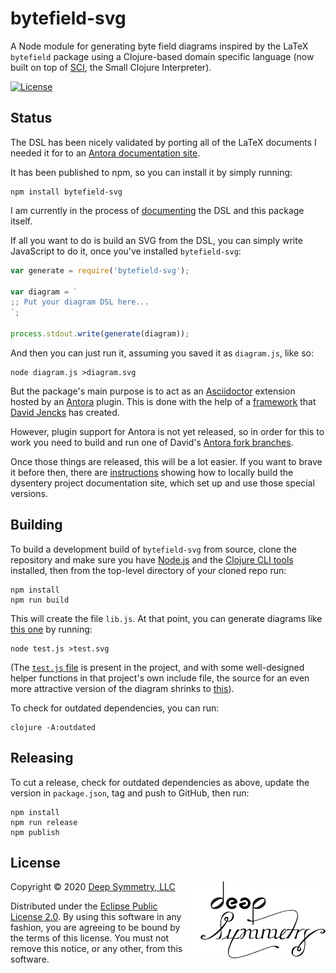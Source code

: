 # bytefield-svg

A Node module for generating byte field diagrams inspired by the LaTeX
`bytefield` package using a Clojure-based domain specific language
(now built on top of [SCI](https://github.com/borkdude/sci), the Small
Clojure Interpreter).

[![License](https://img.shields.io/badge/License-Eclipse%20Public%20License%202.0-blue.svg)](#license)

## Status

The DSL has been nicely validated by porting all of the LaTeX
documents I needed it for to an [Antora documentation
site](https://djl-analysis.deepsymmetry.org/djl-analysis/track_metadata.html).

It has been published to npm, so you can install it by simply running:

    npm install bytefield-svg


I am currently in the process of
[documenting](https://bytefield-svg.netlify.com/) the DSL and this
package itself.

If all you want to do is build an SVG from the DSL, you can simply
write JavaScript to do it, once you've installed `bytefield-svg`:

```javascript
var generate = require('bytefield-svg');

var diagram = `
;; Put your diagram DSL here...
`;

process.stdout.write(generate(diagram));
```

And then you can just run it, assuming you saved it as `diagram.js`,
like so:

    node diagram.js >diagram.svg

But the package's main purpose is to act as an
[Asciidoctor](https://asciidoctor.org) extension hosted by an
[Antora](https://antora.org) plugin. This is done with the help of a
[framework](https://gitlab.com/djencks/asciidoctor-generic-svg-extension.js)
that [David Jencks](https://gitlab.com/djencks) has created.

However, plugin support for Antora is not yet released, so in order
for this to work you need to build and run one of David's [Antora fork
branches](https://gitlab.com/djencks/antora/-/tree/issue-585-with-377-582-git-credential-plugin).

Once those things are released, this will be a lot easier. If you want
to brave it before then, there are
[instructions](https://github.com/Deep-Symmetry/dysentery/tree/master/doc)
showing how to locally build the dysentery project documentation site,
which set up and use those special versions.

## Building

To build a development build of `bytefield-svg` from source, clone the
repository and make sure you have [Node.js](https://nodejs.org/en/)
and the [Clojure CLI
tools](https://clojure.org/guides/getting_started) installed, then
from the top-level directory of your cloned repo run:

    npm install
    npm run build

This will create the file `lib.js`. At that point, you can generate
diagrams like [this one](https://deepsymmetry.org/images/test.svg) by
running:

    node test.js >test.svg

(The [`test.js`
file](https://github.com/Deep-Symmetry/bytefield-svg/blob/master/test.js)
is present in the project, and with some well-designed helper
functions in that project's own include file, the source for an even
more attractive version of the diagram shrinks to
[this](https://github.com/Deep-Symmetry/dysentery/blob/379555f21244354c4dc0c9711c8cb3a3552bc64b/doc/modules/ROOT/examples/dbserver_shared.edn)).

To check for outdated dependencies, you can run:

    clojure -A:outdated

## Releasing

To cut a release, check for outdated dependencies as above, update the
version in `package.json`, tag and push to GitHub, then run:

    npm install
    npm run release
    npm publish

## License

<a href="http://deepsymmetry.org"><img align="right" alt="Deep Symmetry"
 src="doc/assets/DS-logo-bw-200-padded-left.png" width="216" height="123"></a>

Copyright © 2020 [Deep Symmetry, LLC](http://deepsymmetry.org)

Distributed under the [Eclipse Public License
2.0](https://opensource.org/licenses/EPL-2.0). By using this software
in any fashion, you are agreeing to be bound by the terms of this
license. You must not remove this notice, or any other, from this
software.
